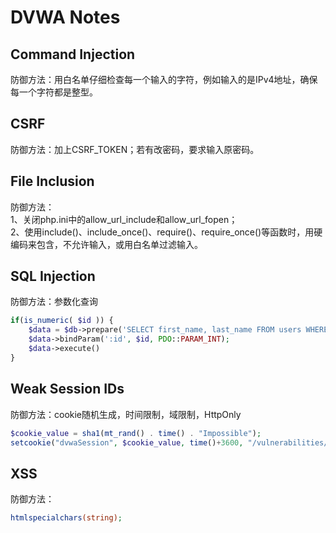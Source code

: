# DVWA Notes

## Command Injection
防御方法：用白名单仔细检查每一个输入的字符，例如输入的是IPv4地址，确保每一个字符都是整型。  

## CSRF
防御方法：加上CSRF_TOKEN；若有改密码，要求输入原密码。   

## File Inclusion  
防御方法：  
1、关闭php.ini中的allow_url_include和allow_url_fopen；  
2、使用include()、include_once()、require()、require_once()等函数时，用硬编码来包含，不允许输入，或用白名单过滤输入。  

## SQL Injection
防御方法：参数化查询  
```php
if(is_numeric( $id )) { 
    $data = $db->prepare('SELECT first_name, last_name FROM users WHERE user_id = (:id) LIMIT 1;');
    $data->bindParam(':id', $id, PDO::PARAM_INT);
    $data->execute()
}
```

## Weak Session IDs
防御方法：cookie随机生成，时间限制，域限制，HttpOnly
```php
$cookie_value = sha1(mt_rand() . time() . "Impossible");
setcookie("dvwaSession", $cookie_value, time()+3600, "/vulnerabilities/weak_id/", $_SERVER['HTTP_HOST'], true, true);
```

## XSS
防御方法：
```php
htmlspecialchars(string);
```
